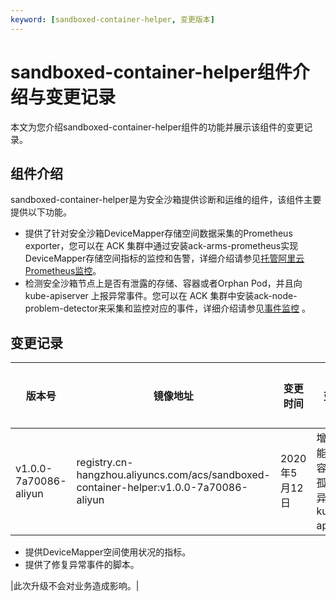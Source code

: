 ```yaml
---
keyword: [sandboxed-container-helper, 变更版本]
---
```


# sandboxed-container-helper组件介绍与变更记录

本文为您介绍sandboxed-container-helper组件的功能并展示该组件的变更记录。

## 组件介绍

sandboxed-container-helper是为安全沙箱提供诊断和运维的组件，该组件主要提供以下功能。

-   提供了针对安全沙箱DeviceMapper存储空间数据采集的Prometheus exporter，您可以在 ACK 集群中通过安装ack-arms-prometheus实现DeviceMapper存储空间指标的监控和告警，详细介绍请参见[托管阿里云Prometheus监控](/intl.zh-CN/Kubernetes集群用户指南/监控管理/托管阿里云Prometheus监控.md)。
-   检测安全沙箱节点上是否有泄露的存储、容器或者Orphan Pod，并且向 kube-apiserver 上报异常事件。您可以在 ACK 集群中安装ack-node-problem-detector来采集和监控对应的事件，详细介绍请参见[事件监控](/intl.zh-CN/Kubernetes集群用户指南/监控管理/事件监控.md) 。

## 变更记录

|版本号|镜像地址|变更时间|变更内容|变更影响|
|---|----|----|----|----|
|v1.0.0-7a70086-aliyun|registry.cn-hangzhou.aliyuncs.com/acs/sandboxed-container-helper:v1.0.0-7a70086-aliyun|2020年5月12日|增加新功能：-   上报容器泄漏、孤儿Pod的异常事件给kube-apiserver。
-   提供DeviceMapper空间使用状况的指标。
-   提供了修复异常事件的脚本。

|此次升级不会对业务造成影响。|

